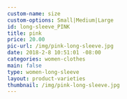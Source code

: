 ```yaml
---
custom-name: size
custom-options: Small|Medium|Large
id: long-sleeve_PINK
title: pink
price: 20.00
pic-url: /img/pink-long-sleeve.jpg
date: 2018-2-8 10:51:01 -08:00
categories: women-clothes
main: false
type: women-long-sleeve
layout: product-varieties
thumbnail: /img/pink-long-sleeve.jpg
---
```

